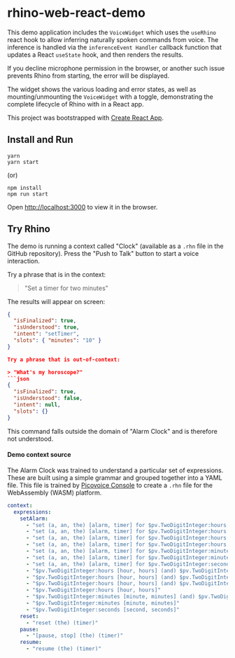 # rhino-web-react-demo

This demo application includes the `VoiceWidget` which uses the `useRhino` react hook to allow inferring naturally spoken commands from voice. The inference is handled via the `inferenceEvent Handler` callback function that updates a React `useState` hook, and then renders the results.

If you decline microphone permission in the browser, or another such issue prevents Rhino from starting, the error will be displayed.

The widget shows the various loading and error states, as well as mounting/unmounting the `VoiceWidget` with a toggle, demonstrating the complete lifecycle of Rhino with in a React app.

This project was bootstrapped with [Create React App](https://github.com/facebook/create-react-app).

## Install and Run

```console
yarn
yarn start
```

(or)

```console
npm install
npm run start
```

Open [http://localhost:3000](http://localhost:3000) to view it in the browser.

## Try Rhino

The demo is running a context called "Clock" (available as a `.rhn` file in the GitHub repository). Press the "Push to Talk" button to start a voice interaction.

Try a phrase that is in the context:

> "Set a timer for two minutes"

The results will appear on screen:

````json
{
  "isFinalized": true,
  "isUnderstood": true,
  "intent": "setTimer",
  "slots": { "minutes": "10" }
}

Try a phrase that is out-of-context:

> "What's my horoscope?"
```json
{
  "isFinalized": true,
  "isUnderstood": false,
  "intent": null,
  "slots": {}
}
````

This command falls outside the domain of "Alarm Clock" and is therefore not understood.

#### Demo context source

The Alarm Clock was trained to understand a particular set of expressions. These are built using a simple grammar and grouped together into a YAML file. This file is trained by [Picovoice Console](https://picovoice.ai/console/) to create a `.rhn` file for the WebAssembly (WASM) platform.

```yaml
context:
  expressions:
    setAlarm:
      - "set (a, an, the) [alarm, timer] for $pv.TwoDigitInteger:hours [hour, hours] (and) $pv.TwoDigitInteger:minutes [minute, minutes] (and) $pv.TwoDigitInteger:seconds [second, seconds]"
      - "set (a, an, the) [alarm, timer] for $pv.TwoDigitInteger:hours [hour, hours] (and) $pv.TwoDigitInteger:minutes [minute, minutes]"
      - "set (a, an, the) [alarm, timer] for $pv.TwoDigitInteger:hours [hour, hours] (and) $pv.TwoDigitInteger:seconds [second, seconds]"
      - "set (a, an, the) [alarm, timer] for $pv.TwoDigitInteger:hours [hour, hours]"
      - "set (a, an, the) [alarm, timer] for $pv.TwoDigitInteger:minutes [minute, minutes] (and) $pv.TwoDigitInteger:seconds [second, seconds]"
      - "set (a, an, the) [alarm, timer] for $pv.TwoDigitInteger:minutes [minute, minutes]"
      - "set (a, an, the) [alarm, timer] for $pv.TwoDigitInteger:seconds [second, seconds]"
      - "$pv.TwoDigitInteger:hours [hour, hours] (and) $pv.TwoDigitInteger:minutes [minute, minutes] (and) $pv.TwoDigitInteger:seconds [second, seconds]"
      - "$pv.TwoDigitInteger:hours [hour, hours] (and) $pv.TwoDigitInteger:minutes [minute, minutes]"
      - "$pv.TwoDigitInteger:hours [hour, hours] (and) $pv.TwoDigitInteger:seconds [second, seconds]"
      - "$pv.TwoDigitInteger:hours [hour, hours]"
      - "$pv.TwoDigitInteger:minutes [minute, minutes] (and) $pv.TwoDigitInteger:seconds [second, seconds]"
      - "$pv.TwoDigitInteger:minutes [minute, minutes]"
      - "$pv.TwoDigitInteger:seconds [second, seconds]"
    reset:
      - "reset (the) (timer)"
    pause:
      - "[pause, stop] (the) (timer)"
    resume:
      - "resume (the) (timer)"
```
